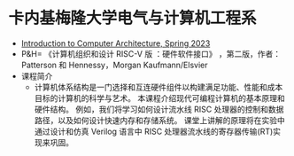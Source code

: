 # 卡内基梅隆大学电气与计算机工程系
- [ Introduction to Computer Architecture, Spring 2023](https://users.ece.cmu.edu/~jhoe/doku/doku.php?id=18-447_course_schedule_spring_2023)
- P&H= 《计算机组织和设计 RISC-V 版 ：硬件软件接口》 ，第二版，作者：Patterson 和 Hennessy，Morgan Kaufmann/Elsvier
- 课程简介
  - 计算机体系结构是一门选择和互连硬件组件以构建满足功能、性能和成本目标的计算机的科学与艺术。
本课程介绍现代可编程计算机的基本原理和硬件结构。
例如，我们将学习如何设计流水线 RISC 处理器的控制和数据路径，以及如何设计快速内存和存储系统。
课堂上讲解的原理将在实验中通过设计和仿真 Verilog 语言中 RISC 处理器流水线的寄存器传输(RT)实现来巩固。
